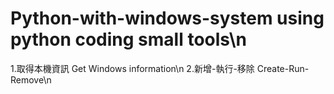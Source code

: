 # Python-with-windows-system using python coding small tools\n
1.取得本機資訊 Get Windows information\n
2.新增-執行-移除 Create-Run-Remove\n
